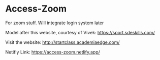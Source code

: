 # Access-Zoom
For zoom stuff. Will integrate login system later

Model after this website, courtesy of Vivek: https://sport.sdeskills.com/

Visit the website: http://startclass.academiaedge.com/

Netifly Link: https://access-zoom.netlify.app/
